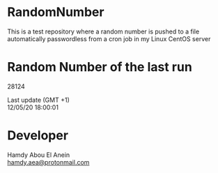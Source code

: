 # RandomNumber    
This is a test repository where a random number is pushed to a file automatically passwordless from a cron job in my Linux CentOS server    
# Random Number of the last run   
28124
      
Last update (GMT +1)    
12/05/20 18:00:01
# Developer    
Hamdy Abou El Anein   
hamdy.aea@protonmail.com
